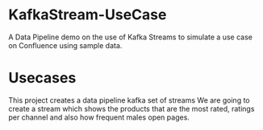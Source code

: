 # KafkaStream-UseCase
A Data Pipeline demo on the use of Kafka Streams to simulate a use case on Confluence using sample data. 

 # Usecases
This project creates a data pipeline kafka set of streams We are going to create a stream which shows the products that are the most rated, ratings per channel and also how frequent males open pages.
